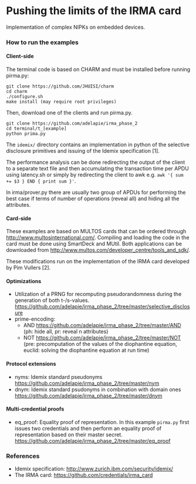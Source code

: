 Pushing the limits of the IRMA card
===================================

Implementation of complex NIPKs on embedded devices.

### How to run the examples

#### Client-side

The terminal code is based on CHARM and must be installed before running
pirma.py:

```
git clone https://github.com/JHUISI/charm
cd charm
./configure.sh
make install (may require root privileges)
```

Then, download one of the clients and run pirma.py.

```
git clone https://github.com/adelapie/irma_phase_2
cd terminal/t_[example]
python prima.py
```

The ```idemix/``` directory contains an implementation in python of the selective
disclosure primitives and issuing of the Idemix specification [1].

The performance analysis can be done redirecting the output of the client to
a separate text file and then accumulating the transaction time per APDU using 
latency.sh or simply by redirecting the client to awk e.g. ```awk '{ sum += $3 } END { print sum }'```.

In irma/prover.py there are usually two group of APDUs for performing
the best case if terms of number of operations (reveal all) and hiding all
the attributes.

#### Card-side

These examples are based on MULTOS cards that can be ordered
through http://www.multosinternational.com/. Compiling and loading the code 
in the card must be done using SmartDeck and MUtil. Both applications can be 
downloaded from http://www.multos.com/developer_centre/tools_and_sdk/.

These modifications run on the implementation of the IRMA card developed by Pim Vullers [2].

#### Optimizations

- Utilization of a PRNG for recomputing
pseudorandomness during the generation of both t-/s-values.
https://github.com/adelapie/irma_phase_2/tree/master/selective_disclosure
- prime-encoding:
	* AND https://github.com/adelapie/irma_phase_2/tree/master/AND (ph: hide all, pr: reveal n attributes)
	* NOT https://github.com/adelapie/irma_phase_2/tree/master/NOT (pre: precomputation of the values of the
diophantine equation, euclid: solving the diophantine equation at run time)

#### Protocol extensions

- nyms: Idemix standard pseudonyms https://github.com/adelapie/irma_phase_2/tree/master/nym
- dnym: Idemix standard psudonyms in combination with domain ones https://github.com/adelapie/irma_phase_2/tree/master/dnym

#### Multi-credential proofs

- eq_proof: Equality proof of representation. In this example ```pirma.py``` first issues two
credentials and then perform an equality proof of representation based on their master secret.
https://github.com/adelapie/irma_phase_2/tree/master/eq_proof

### References

- Idemix specification: http://www.zurich.ibm.com/security/idemix/
- The IRMA card: https://github.com/credentials/irma_card

